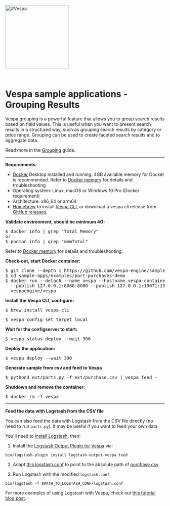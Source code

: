 <!-- Copyright Vespa.ai. Licensed under the terms of the Apache 2.0 license. See LICENSE in the project root. -->

<picture>
  <source media="(prefers-color-scheme: dark)" srcset="https://assets.vespa.ai/logos/Vespa-logo-green-RGB.svg">
  <source media="(prefers-color-scheme: light)" srcset="https://assets.vespa.ai/logos/Vespa-logo-dark-RGB.svg">
  <img alt="#Vespa" width="200" src="https://assets.vespa.ai/logos/Vespa-logo-dark-RGB.svg" style="margin-bottom: 25px;">
</picture>

# Vespa sample applications - Grouping Results

Vespa grouping is a powerful feature that allows you to group search results based on field values.
This is useful when you want to present search results in a structured way,
such as grouping search results by category or price range.
Grouping can be used to create faceted search results and to aggregate data.

Read more in the [Grouping](https://docs.vespa.ai/en/grouping.html) guide.

----

**Requirements:**

* [Docker](https://www.docker.com/) Desktop installed and running. 4GB available memory for Docker is recommended.
  Refer to [Docker memory](https://docs.vespa.ai/en/operations-selfhosted/docker-containers.html#memory)
  for details and troubleshooting
* Operating system: Linux, macOS or Windows 10 Pro (Docker requirement)
* Architecture: x86_64 or arm64
* [Homebrew](https://brew.sh/) to install [Vespa CLI](https://docs.vespa.ai/en/vespa-cli.html), or download
  a vespa cli release from [GitHub releases](https://github.com/vespa-engine/vespa/releases).


**Validate environment, should be minimum 4G:**
<pre>
$ docker info | grep "Total Memory"
or
$ podman info | grep "memTotal"
</pre>

Refer to [Docker memory](https://docs.vespa.ai/en/operations-selfhosted/docker-containers.html#memory)
for details and troubleshooting:


**Check-out, start Docker container:**
<pre data-test="exec">
$ git clone --depth 1 https://github.com/vespa-engine/sample-apps.git
$ cd sample-apps/examples/part-purchases-demo
$ docker run --detach --name vespa --hostname vespa-container \
  --publish 127.0.0.1:8080:8080 --publish 127.0.0.1:19071:19071 \
  vespaengine/vespa
</pre>


**Install the Vespa CLI, configure:**
<pre>
$ brew install vespa-cli
</pre>
<pre data-test="exec">
$ vespa config set target local
</pre>


**Wait for the configserver to start:**
<pre data-test="exec">
$ vespa status deploy --wait 300
</pre>


**Deploy the application:**
<pre data-test="exec" data-test-assert-contains="Success">
$ vespa deploy --wait 300
</pre>


**Generate sample from csv and feed to Vespa**
<pre data-test="exec">
$ python3 ext/parts.py -f ext/purchase.csv | vespa feed -
</pre>


**Shutdown and remove the container:**
<pre data-test="after">
$ docker rm -f vespa
</pre>

----

**Feed the data with Logstash from the CSV file**

You can also feed the data with Logstash from the CSV file directly (no need to run `parts.py`). It may be useful if you want to feed your own data.

You'll need to [install Logstash](https://www.elastic.co/downloads/logstash), then:

1. Install the [Logstash Output Plugin for Vespa](https://github.com/vespa-engine/vespa/tree/master/integration/logstash-plugins/logstash-output-vespa) via:

```
bin/logstash-plugin install logstash-output-vespa_feed
```

2. Adapt [this logstash.conf](https://github.com/vespaai/university/blob/main/101/ch3/logstash.conf) to point to the absolute path of [purchase.csv](ext/purchase.csv).

3. Run Logstash with the modified `logstash.conf`:

```
bin/logstash -f $PATH_TO_LOGSTASH_CONF/logstash.conf
```

For more examples of using Logstash with Vespa, check out [this tutorial blog post](https://blog.vespa.ai/logstash-vespa-tutorials/).